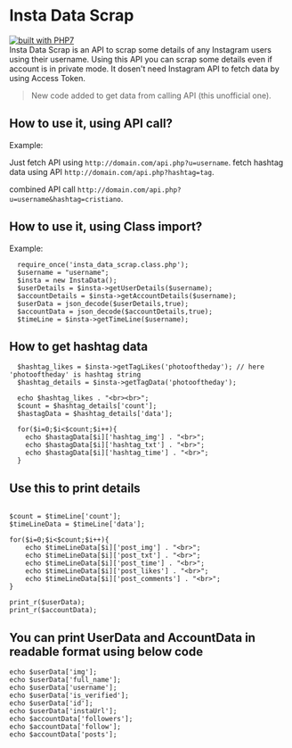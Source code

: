 # Insta Data Scrap
[![built with PHP7](https://img.shields.io/badge/built%20with-PHP7-blue.svg)](https://www.php.net/) </br>
Insta Data Scrap is an API to scrap some details of any Instagram users using their username. Using this API you can scrap some details even if account is in private mode. It dosen't need Instagram API to fetch data by using Access Token.

>New code added to get data from calling API (this unofficial one).

## How to use it, using API call?
Example:

Just fetch API using ```http://domain.com/api.php?u=username```.
fetch hashtag data using API ```http://domain.com/api.php?hashtag=tag```.

combined API call  ```http://domain.com/api.php?u=username&hashtag=cristiano```.

## How to use it, using Class import?
Example: 
```
  require_once('insta_data_scrap.class.php');
  $username = "username";
  $insta = new InstaData();
  $userDetails = $insta->getUserDetails($username);
  $accountDetails = $insta->getAccountDetails($username);
  $userData = json_decode($userDetails,true);
  $accountData = json_decode($accountDetails,true);
  $timeLine = $insta->getTimeLine($username);
```

## How to get hashtag data

```
  $hashtag_likes = $insta->getTagLikes('photooftheday'); // here 'photooftheday' is hashtag string
  $hashtag_details = $insta->getTagData('photooftheday');
  
  echo $hashtag_likes . "<br><br>";
  $count = $hashtag_details['count'];
  $hastagData = $hashtag_details['data'];

  for($i=0;$i<$count;$i++){
    echo $hastagData[$i]['hashtag_img'] . "<br>";
    echo $hastagData[$i]['hashtag_txt'] . "<br>";
    echo $hastagData[$i]['hashtag_time'] . "<br>";
  }
```
  
## Use this to print details
  ```
  
  $count = $timeLine['count'];
  $timeLineData = $timeLine['data'];

  for($i=0;$i<$count;$i++){
      echo $timeLineData[$i]['post_img'] . "<br>";
      echo $timeLineData[$i]['post_txt'] . "<br>";
      echo $timeLineData[$i]['post_time'] . "<br>";
      echo $timeLineData[$i]['post_likes'] . "<br>";
      echo $timeLineData[$i]['post_comments'] . "<br>";
  }
  
  print_r($userData);
  print_r($accountData);
  ```
  
## You can print UserData and AccountData in readable format using below code
  ```
  echo $userData['img'];
  echo $userData['full_name'];
  echo $userData['username'];
  echo $userData['is_verified'];
  echo $userData['id'];
  echo $userData['instaUrl'];
  echo $accountData['followers'];
  echo $accountData['follow'];
  echo $accountData['posts'];
  ```
